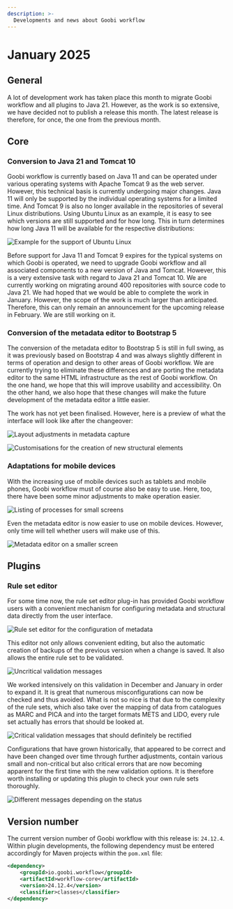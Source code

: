 ```yaml
---
description: >-
  Developments and news about Goobi workflow
---
```


# January 2025

## General
A lot of development work has taken place this month to migrate Goobi workflow and all plugins to Java 21. However, as the work is so extensive, we have decided not to publish a release this month. The latest release is therefore, for once, the one from the previous month.

## Core

### Conversion to Java 21 and Tomcat 10
Goobi workflow is currently based on Java 11 and can be operated under various operating systems with Apache Tomcat 9 as the web server. However, this technical basis is currently undergoing major changes. Java 11 will only be supported by the individual operating systems for a limited time. And Tomcat 9 is also no longer available in the repositories of several Linux distributions. Using Ubuntu Linux as an example, it is easy to see which versions are still supported and for how long. This in turn determines how long Java 11 will be available for the respective distributions:


![Example for the support of Ubuntu Linux](202501_ubuntu.png)

Before support for Java 11 and Tomcat 9 expires for the typical systems on which Goobi is operated, we need to upgrade Goobi workflow and all associated components to a new version of Java and Tomcat. However, this is a very extensive task with regard to Java 21 and Tomcat 10. We are currently working on migrating around 400 repositories with source code to Java 21. We had hoped that we would be able to complete the work in January. However, the scope of the work is much larger than anticipated. Therefore, this can only remain an announcement for the upcoming release in February. We are still working on it.


### Conversion of the metadata editor to Bootstrap 5
The conversion of the metadata editor to Bootstrap 5 is still in full swing, as it was previously based on Bootstrap 4 and was always slightly different in terms of operation and design to other areas of Goobi workflow. We are currently trying to eliminate these differences and are porting the metadata editor to the same HTML infrastructure as the rest of Goobi workflow. On the one hand, we hope that this will improve usability and accessibility. On the other hand, we also hope that these changes will make the future development of the metadata editor a little easier.

The work has not yet been finalised. However, here is a preview of what the interface will look like after the changeover:

![Layout adjustments in metadata capture](202501_metadata_01_en.png)

![Customisations for the creation of new structural elements](202501_metadata_02_en.png)


### Adaptations for mobile devices
With the increasing use of mobile devices such as tablets and mobile phones, Goobi workflow must of course also be easy to use. Here, too, there have been some minor adjustments to make operation easier. 

![Listing of processes for small screens](202501_responsive_01_en.png)

Even the metadata editor is now easier to use on mobile devices. However, only time will tell whether users will make use of this.

![Metadata editor on a smaller screen](202501_responsive_02_en.png)


## Plugins

### Rule set editor
For some time now, the rule set editor plug-in has provided Goobi workflow users with a convenient mechanism for configuring metadata and structural data directly from the user interface.

![Rule set editor for the configuration of metadata](202501_ruleseteditor_01_en.png)

This editor not only allows convenient editing, but also the automatic creation of backups of the previous version when a change is saved. It also allows the entire rule set to be validated.

![Uncritical validation messages](202501_ruleseteditor_02_en.png)

We worked intensively on this validation in December and January in order to expand it. It is great that numerous misconfigurations can now be checked and thus avoided. What is not so nice is that due to the complexity of the rule sets, which also take over the mapping of data from catalogues as MARC and PICA and into the target formats METS and LIDO, every rule set actually has errors that should be looked at. 

![Critical validation messages that should definitely be rectified](202501_ruleseteditor_03_en.png)

Configurations that have grown historically, that appeared to be correct and have been changed over time through further adjustments, contain various small and non-critical but also critical errors that are now becoming apparent for the first time with the new validation options. It is therefore worth installing or updating this plugin to check your own rule sets thoroughly.

![Different messages depending on the status](202501_ruleseteditor_04_en.png)


## Version number
The current version number of Goobi workflow with this release is: `24.12.4`. Within plugin developments, the following dependency must be entered accordingly for Maven projects within the `pom.xml` file:

```xml
<dependency>
    <groupId>io.goobi.workflow</groupId>
    <artifactId>workflow-core</artifactId>
    <version>24.12.4</version>
    <classifier>classes</classifier>
</dependency>
```